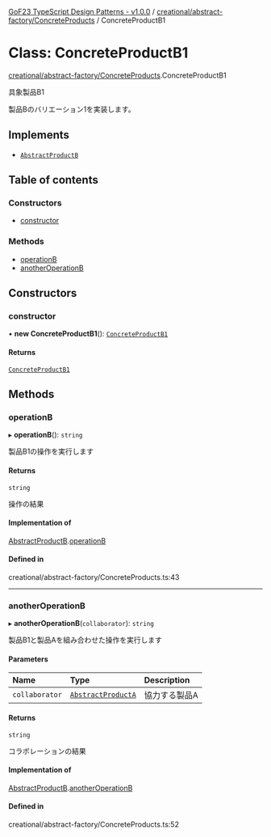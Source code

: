 [GoF23 TypeScript Design Patterns - v1.0.0](../README.md) / [creational/abstract-factory/ConcreteProducts](../modules/creational_abstract_factory_ConcreteProducts.md) / ConcreteProductB1

# Class: ConcreteProductB1

[creational/abstract-factory/ConcreteProducts](../modules/creational_abstract_factory_ConcreteProducts.md).ConcreteProductB1

具象製品B1

製品Bのバリエーション1を実装します。

## Implements

- [`AbstractProductB`](../interfaces/creational_abstract_factory_AbstractProducts.AbstractProductB.md)

## Table of contents

### Constructors

- [constructor](creational_abstract_factory_ConcreteProducts.ConcreteProductB1.md#constructor)

### Methods

- [operationB](creational_abstract_factory_ConcreteProducts.ConcreteProductB1.md#operationb)
- [anotherOperationB](creational_abstract_factory_ConcreteProducts.ConcreteProductB1.md#anotheroperationb)

## Constructors

### constructor

• **new ConcreteProductB1**(): [`ConcreteProductB1`](creational_abstract_factory_ConcreteProducts.ConcreteProductB1.md)

#### Returns

[`ConcreteProductB1`](creational_abstract_factory_ConcreteProducts.ConcreteProductB1.md)

## Methods

### operationB

▸ **operationB**(): `string`

製品B1の操作を実行します

#### Returns

`string`

操作の結果

#### Implementation of

[AbstractProductB](../interfaces/creational_abstract_factory_AbstractProducts.AbstractProductB.md).[operationB](../interfaces/creational_abstract_factory_AbstractProducts.AbstractProductB.md#operationb)

#### Defined in

creational/abstract-factory/ConcreteProducts.ts:43

___

### anotherOperationB

▸ **anotherOperationB**(`collaborator`): `string`

製品B1と製品Aを組み合わせた操作を実行します

#### Parameters

| Name | Type | Description |
| :------ | :------ | :------ |
| `collaborator` | [`AbstractProductA`](../interfaces/creational_abstract_factory_AbstractProducts.AbstractProductA.md) | 協力する製品A |

#### Returns

`string`

コラボレーションの結果

#### Implementation of

[AbstractProductB](../interfaces/creational_abstract_factory_AbstractProducts.AbstractProductB.md).[anotherOperationB](../interfaces/creational_abstract_factory_AbstractProducts.AbstractProductB.md#anotheroperationb)

#### Defined in

creational/abstract-factory/ConcreteProducts.ts:52
